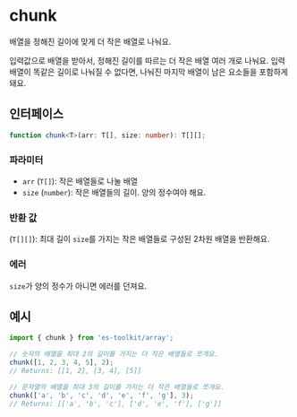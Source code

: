 # chunk

배열을 정해진 길이에 맞게 더 작은 배열로 나눠요.

입력값으로 배열을 받아서, 정해진 길이를 따르는 더 작은 배열 여러 개로 나눠요.
입력 배열이 똑같은 길이로 나눠질 수 없다면, 나눠진 마지막 배열이 남은 요소들을 포함하게 돼요.


## 인터페이스

```typescript
function chunk<T>(arr: T[], size: number): T[][];
```

### 파라미터

- `arr` (`T[]`): 작은 배열들로 나눌 배열
- `size` (`number`): 작은 배열들의 길이. 양의 정수여야 해요.

### 반환 값

(`T[][]`): 최대 길이 `size`를 가지는 작은 배열들로 구성된 2차원 배열을 반환해요.

### 에러

`size`가 양의 정수가 아니면 에러를 던져요.

## 예시

```typescript
import { chunk } from 'es-toolkit/array';

// 숫자의 배열을 최대 2의 길이를 가지는 더 작은 배열들로 쪼개요.
chunk([1, 2, 3, 4, 5], 2);
// Returns: [[1, 2], [3, 4], [5]]

// 문자열의 배열을 최대 3의 길이를 가지는 더 작은 배열들로 쪼개요.
chunk(['a', 'b', 'c', 'd', 'e', 'f', 'g'], 3);
// Returns: [['a', 'b', 'c'], ['d', 'e', 'f'], ['g']]
```